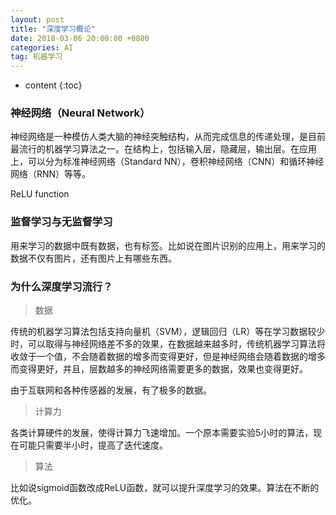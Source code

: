 ```yaml
---
layout: post
title: "深度学习概论"
date: 2018-03-06 20:00:00 +0800
categories: AI
tag: 机器学习
---
```

* content
{:toc}

### 神经网络（Neural Network）

神经网络是一种模仿人类大脑的神经突触结构，从而完成信息的传递处理，是目前最流行的机器学习算法之一。在结构上，包括输入层，隐藏层，输出层。在应用上，可以分为标准神经网络（Standard NN），卷积神经网络（CNN）和循环神经网络（RNN）等等。

<!-- more -->

ReLU function

### 监督学习与无监督学习
 
用来学习的数据中既有数据，也有标签。比如说在图片识别的应用上，用来学习的数据不仅有图片，还有图片上有哪些东西。

### 为什么深度学习流行？

>数据 

传统的机器学习算法包括支持向量机（SVM），逻辑回归（LR）等在学习数据较少时，可以取得与神经网络差不多的效果，在数据越来越多时，传统机器学习算法将收敛于一个值，不会随着数据的增多而变得更好，但是神经网络会随着数据的增多而变得更好，并且，层数越多的神经网络需要更多的数据，效果也变得更好。

由于互联网和各种传感器的发展，有了极多的数据。

>计算力

各类计算硬件的发展，使得计算力飞速增加。一个原本需要实验5小时的算法，现在可能只需要半小时，提高了迭代速度。

>算法

比如说sigmoid函数改成ReLU函数，就可以提升深度学习的效果。算法在不断的优化。